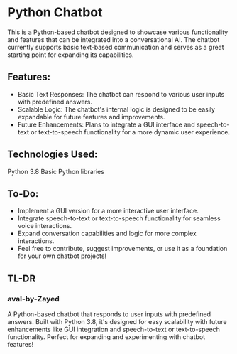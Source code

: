 # Python Chatbot
This is a Python-based chatbot designed to showcase various functionality and features that can be integrated into a conversational AI. The chatbot currently supports basic text-based communication and serves as a great starting point for expanding its capabilities.

## Features:
- Basic Text Responses: The chatbot can respond to various user inputs with predefined answers.
- Scalable Logic: The chatbot's internal logic is designed to be easily expandable for future features and improvements.
- Future Enhancements: Plans to integrate a GUI interface and speech-to-text or text-to-speech functionality for a more dynamic user experience.

## Technologies Used:
Python 3.8
Basic Python libraries

## To-Do:
- Implement a GUI version for a more interactive user interface.
- Integrate speech-to-text or text-to-speech functionality for seamless voice interactions.
- Expand conversation capabilities and logic for more complex interactions.
- Feel free to contribute, suggest improvements, or use it as a foundation for your own chatbot projects!

## TL-DR
### aval-by-Zayed
A Python-based chatbot that responds to user inputs with predefined answers. Built with Python 3.8, it's designed for easy scalability with future enhancements like GUI integration and speech-to-text or text-to-speech functionality. Perfect for expanding and experimenting with chatbot features!

